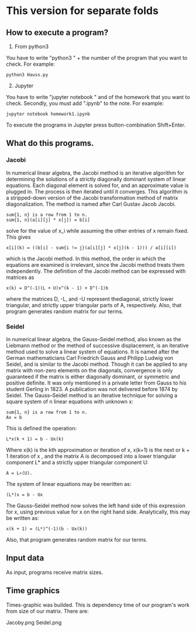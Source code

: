 # This version for separate folds
## How to execute a program?

1) From python3 

You have to write "python3 " + the number of the program that you want to check.
For example:

    python3 Hauss.py 

2) Jupyter

You have to write "jupyter notebook " and of the homework that you want to check.
Secondly, you must add ".ipynb" to the note.
For example:
  
    jupyter notebook homework1.ipynb

To execute the programs in Jupyter press button-combination Shift+Enter.

## What do this programs.

### Jacobi
 In numerical linear algebra, the Jacobi method is an iterative algorithm for determining the solutions of a strictly diagonally dominant system of linear equations. 
 Each diagonal element is solved for, and an approximate value is plugged in. The process is then iterated until it converges.
 This algorithm is a stripped-down version of the Jacobi transformation method of matrix diagonalization. 
 The method is named after Carl Gustav Jacob Jacobi.
 
    sum{1, n} is a row from 1 to n.
    sum{1, n}(a[i][j] * x[j]) = b[i]
 solve for the value of x_i while assuming the other entries of x remain fixed. This gives 
    
    x[i](k) = ((b[i] - sum{i != j}(a[i][j] * x[j](k - 1))) / a[i][i])
 which is the Jacobi method.
 In this method, the order in which the equations are examined is irrelevant, since the Jacobi method treats them independently. The definition of the Jacobi method can be expressed with matrices as 
    
    x(k) = D^(-1)(L + U)x^(k - 1) + D^(-1)b
 where the matrices D, -L, and -U represent thediagonal, strictly lower triangular, and strictly upper triangular parts of A, respectively. 
 Also, that program generates random matrix for our terms. 
 ### Seidel
 In numerical linear algebra, the Gauss–Seidel method, also known as the Liebmann method or the method of successive displacement, is an iterative method used to solve a linear system of equations. 
 It is named after the German mathematicians Carl Friedrich Gauss and Philipp Ludwig von Seidel, and is similar to the Jacobi method. 
 Though it can be applied to any matrix with non-zero elements on the diagonals, convergence is only guaranteed if the matrix is either diagonally dominant, or symmetric and positive definite. 
 It was only mentioned in a private letter from Gauss to his student Gerling in 1823. A publication was not delivered before 1874 by Seidel. 
 The Gauss–Seidel method is an iterative technique for solving a square system of n linear equations with unknown x: 
 
    sum{1, n} is a row from 1 to n.
    Ax = b
 This is defined the operation:
    
    L*x(k + 1) = b - Ux(k)
 
 Where x(k)  is the kth approximation or iteration of x, x(k+1)  is the next or k + 1 iteration of x , and the matrix A is decomposed into a lower triangular component L* and a strictly upper triangular component U: 
    
    A = L∗(U).
 The system of linear equations may be rewritten as: 
    
    (L*)x = b - Ux
 The Gauss–Seidel method now solves the left hand side of this expression for x, using previous value for x on the right hand side. 
 Analytically, this may be written as: 
    
    x(k + 1) = (L*)^(-1)(b - Ux(k))
Also, that program generates random matrix for our terms. 

## Input data
 As input, programs receive matrix sizes.
## Time graphics
Times-graphic was builded. This is  dependency time of our program's work from size of our matrix.
There are:
 
 Jacoby.png
 Seidel.png
 
 
